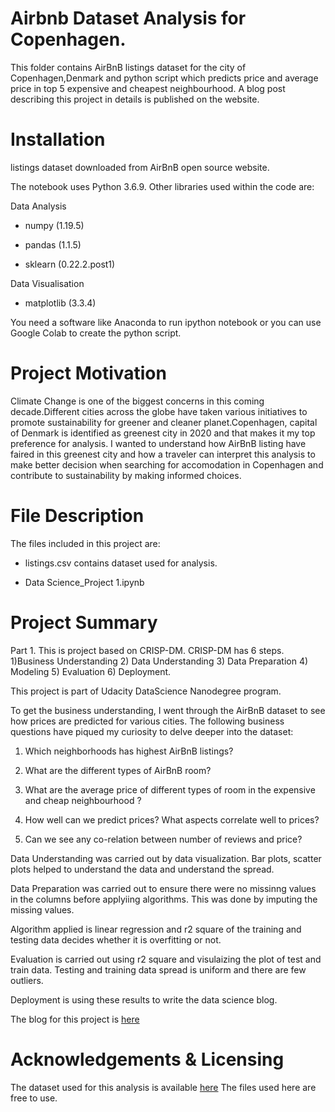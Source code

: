 # Airbnb Dataset Analysis for Copenhagen.


This folder contains AirBnB listings  dataset for the city of Copenhagen,Denmark and python script which predicts price and average price in top 5 expensive and cheapest neighbourhood. A blog post describing this project in details is published on the website.

# Installation

listings dataset downloaded from AirBnB open source website.

The notebook uses Python 3.6.9. Other libraries used within the code are:

Data Analysis

* numpy (1.19.5)

* pandas (1.1.5)

* sklearn (0.22.2.post1)

Data Visualisation

* matplotlib (3.3.4)

You need a software like Anaconda to run ipython notebook or you can use Google Colab to create the python script.

# Project Motivation

Climate Change is one of the biggest concerns in this coming decade.Different cities across the globe have taken various initiatives to promote sustainability for greener and cleaner planet.Copenhagen, capital of Denmark is identified as greenest city in 2020 and that makes it my top preference for analysis.
I wanted to understand how AirBnB listing have faired in this greenest city and how a traveler can interpret this analysis to make better decision when searching for accomodation in Copenhagen and contribute to sustainability by making informed choices.

# File Description

The files included in this project are:

* listings.csv contains dataset used for analysis.

* Data Science_Project 1.ipynb  

# Project Summary
Part 1. This is project based on CRISP-DM. CRISP-DM has 6 steps. 1)Business Understanding 2) Data Understanding 3) Data Preparation 4) Modeling 5) Evaluation 6) Deployment.

This project is part of  Udacity DataScience Nanodegree program. 

To get the business understanding, I went through the AirBnB dataset to see how prices are predicted for various cities. The following business questions have piqued my curiosity to delve deeper into the dataset:

1) Which neighborhoods has highest AirBnB listings? 

2) What are the different types of AirBnB room? 

3) What are the average price of different types of room in the expensive and cheap neighbourhood ? 

4) How well can we predict prices? What aspects correlate well to prices? 

5) Can we see any co-relation between number of reviews and price?

Data Understanding was carried out by data visualization. Bar plots, scatter plots helped to understand the data and understand the spread.

Data Preparation was carried out to ensure there were no missinng values in the columns before applyiing algorithms. This was done by imputing the missing values.

Algorithm applied is linear regression and r2 square of the training and testing data decides whether it is overfitting or not.

Evaluation is carried out using r2 square and visulaizing the plot of test and train data. Testing and training data spread is uniform and there are few outliers.

Deployment is using these results to write the data science blog.

The blog for this project is [here](https://surfplanethoney.medium.com/how-to-predict-airbnb-listings-price-in-worlds-greenest-city-ca29b95bf2e3)

# Acknowledgements & Licensing

The dataset used for this analysis is available [here](http://insideairbnb.com/get-the-data.html)
The files used here are free to use.
